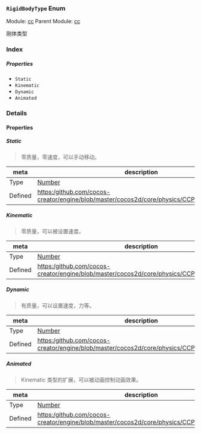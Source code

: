 ### `RigidBodyType` Enum



Module: [cc](../modules/cc.md)
Parent Module: [cc](../modules/cc.md)




刚体类型

### Index

##### Properties

  - `Static`
  - `Kinematic`
  - `Dynamic`
  - `Animated`

### Details

#### Properties


##### Static

> 零质量，零速度，可以手动移动。

| meta | description |
|------|-------------|
| Type | <a href="https://developer.mozilla.org/en/JavaScript/Reference/Global_Objects/Number" class="crosslink external" target="_blank">Number</a> |
| Defined | [https:/github.com/cocos-creator/engine/blob/master/cocos2d/core/physics/CCPhysicsTypes.js:18](https:/github.com/cocos-creator/engine/blob/master/cocos2d/core/physics/CCPhysicsTypes.js#L18) |



##### Kinematic

> 零质量，可以被设置速度。

| meta | description |
|------|-------------|
| Type | <a href="https://developer.mozilla.org/en/JavaScript/Reference/Global_Objects/Number" class="crosslink external" target="_blank">Number</a> |
| Defined | [https:/github.com/cocos-creator/engine/blob/master/cocos2d/core/physics/CCPhysicsTypes.js:26](https:/github.com/cocos-creator/engine/blob/master/cocos2d/core/physics/CCPhysicsTypes.js#L26) |



##### Dynamic

> 有质量，可以设置速度，力等。

| meta | description |
|------|-------------|
| Type | <a href="https://developer.mozilla.org/en/JavaScript/Reference/Global_Objects/Number" class="crosslink external" target="_blank">Number</a> |
| Defined | [https:/github.com/cocos-creator/engine/blob/master/cocos2d/core/physics/CCPhysicsTypes.js:34](https:/github.com/cocos-creator/engine/blob/master/cocos2d/core/physics/CCPhysicsTypes.js#L34) |



##### Animated

> Kinematic 类型的扩展，可以被动画控制动画效果。

| meta | description |
|------|-------------|
| Type | <a href="https://developer.mozilla.org/en/JavaScript/Reference/Global_Objects/Number" class="crosslink external" target="_blank">Number</a> |
| Defined | [https:/github.com/cocos-creator/engine/blob/master/cocos2d/core/physics/CCPhysicsTypes.js:42](https:/github.com/cocos-creator/engine/blob/master/cocos2d/core/physics/CCPhysicsTypes.js#L42) |


